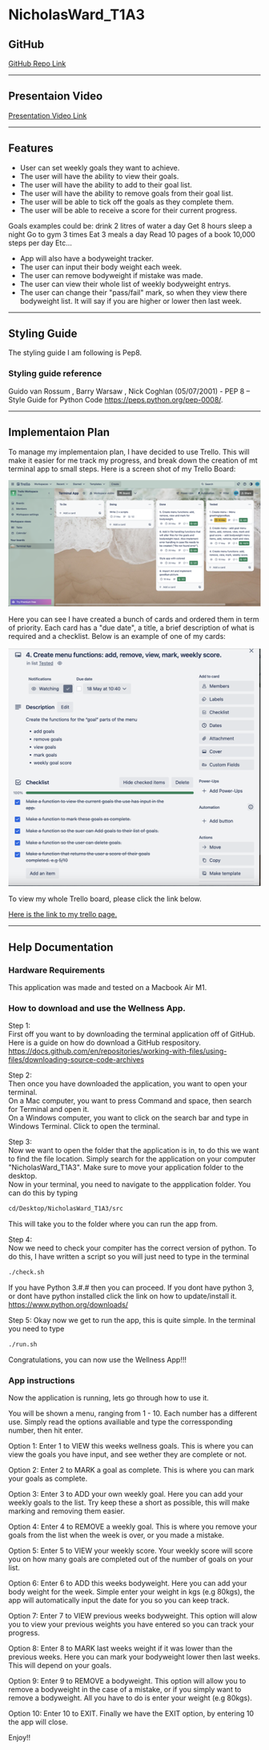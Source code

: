 # NicholasWard_T1A3

## GitHub

[GitHub Repo Link](https://github.com/NCF94/NicholasWard_T1A3)

---

## Presentaion Video

[Presentation Video Link]()

---

## Features

- User can set weekly goals they want to achieve.
- The user will have the ability to view their goals.
- The user will have the ability to add to their goal list.
- The user will have the ability to remove goals from their goal list.
- The user will be able to tick off the goals as they complete them.
- The user will be able to receive a score for their current progress.

Goals examples could be:
drink 2 litres of water a day
Get 8 hours sleep a night
Go to gym 3 times
Eat 3 meals a day
Read 10 pages of a book
10,000 steps per day
Etc…

- App will also have a bodyweight tracker.
- The user can input their body weight each week.
- The user can remove bodyweight if mistake was made.
- The user can view their whole list of weekly bodyweight entrys.
- The user can change their "pass/fail" mark, so when they view there bodyweight list. It will say if you are higher or lower then last week.

---

## Styling Guide

The styling guide I am following is Pep8.

### Styling guide reference

Guido van Rossum , Barry Warsaw , Nick Coghlan (05/07/2001) - PEP 8 – Style Guide for Python Code <https://peps.python.org/pep-0008/>.

---

## Implementaion Plan

To manage my implementaion plan, I have decided to use Trello. This will make it easier for me track my progress, and break down the creation of mt terminal app to small steps.
Here is a screen shot of my Trello Board:

![Trello Board](./docs/Trello%20Board.png)

Here you can see I have created a bunch of cards and ordered them in term of priority. Each card has a "due date", a title, a brief description of what is required and a checklist.
Below is an example of one of my cards:

![Trello Card](./docs/Trello%20card.png)

To view my whole Trello board, please click the link below.

[Here is the link to my trello page.](https://trello.com/invite/b/ly5gTvBj/ATTIa59517c6ae71ca88dbad99bf581075f8211A7952/terminal-app)

---

## Help Documentation  

### Hardware Requirements  

This application was made and tested on a Macbook Air M1.

### How to download and use the Wellness App.
  
Step 1:  
First off you want to by downloading the terminal application off of GitHub. Here is a guide on how do download a GitHub respository. <https://docs.github.com/en/repositories/working-with-files/using-files/downloading-source-code-archives>
  
Step 2:  
Then once you have downloaded the application, you want to open your terminal.  
On a Mac computer, you want to press Command and space, then search for Terminal and open it.  
On a Windows computer, you want to click on the search bar and type in Windows Terminal. Click to open the terminal.

Step 3:  
Now we want to open the folder that the application is in, to do this we want to find the file location. Simply search for the application on your computer "NicholasWard_T1A3". Make sure to move your application folder to the desktop.  
Now in your terminal, you need to navigate to the appplication folder. You can do this by typing

``` bash
cd/Desktop/NicholasWard_T1A3/src
```

This will take you to the folder where you can run the app from.

Step 4:  
Now we need to check your compiter has the correct version of python. To do this, I have written a script so you will just need to type in the terminal

```bash
./check.sh
```

  If you have Python 3.#.# then you can proceed. If you dont have python 3, or dont have python installed click the link on how to update/install it. <https://www.python.org/downloads/>

Step 5:
Okay now we get to run the app, this is quite simple. In the terminal you need to type

``` bash
./run.sh
```

Congratulations, you can now use the Wellness App!!!

### App instructions

Now the application is running, lets go through how to use it.  

You will be shown a menu, ranging from 1 - 10. Each number has a different use. Simply read the options availiable and type the corressponding number, then hit enter.

Option 1: Enter 1 to VIEW this weeks wellness goals. This is where you can view the goals you have input, and see wether they are complete or not.  

 
Option 2: Enter 2 to MARK a goal as complete. This is where you can mark your goals as complete.


Option 3: Enter 3 to ADD your own weekly goal. Here you can add your weekly goals to the list. Try keep these a short as possible, this will make marking and removing them easier.

Option 4: Enter 4 to REMOVE a weekly goal. This is where you remove your goals from the list when the week is over, or you made a mistake.

Option 5: Enter 5 to VIEW your weekly score. Your weekly score will score you on how many goals are completed out of the number of goals on your list.

Option 6: Enter 6 to ADD this weeks bodyweight. Here you can add your body weight for the week. Simple enter your weight in kgs (e.g 80kgs), the app will automatically input the date for you so you can keep track.

Option 7: Enter 7 to VIEW previous weeks bodyweight. This option will alow you to view your previous weights you have entered so you can track your progress.

Option 8: Enter 8 to MARK last weeks weight if it was lower than the previous weeks. Here you can mark your bodyweight lower then last weeks. This will depend on your goals.

Option 9: Enter 9 to REMOVE a bodyweight. This option will allow you to remove a bodyweight in the case of a mistake, or if you simply want to remove a bodyweight. All  you have to do is enter your weight (e.g 80kgs).

Option 10: Enter 10 to EXIT. Finally we have the EXIT option, by entering 10 the app will close.

Enjoy!!